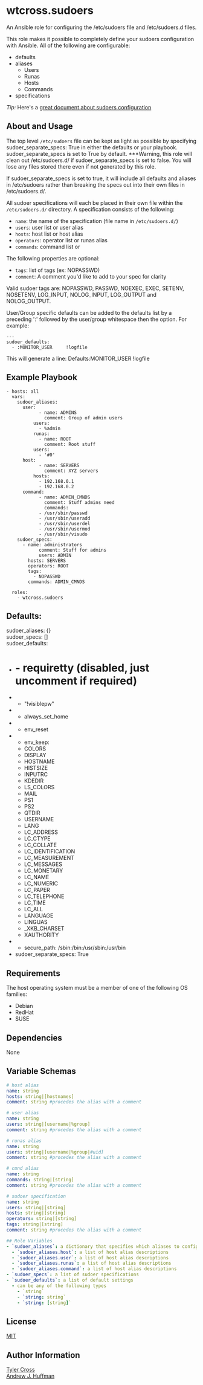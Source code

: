 # wtcross.sudoers
An Ansible role for configuring the /etc/sudoers file and /etc/sudoers.d files.

This role makes it possible to completely define your sudoers configuration with Ansible. All of the following are configurable:
- defaults
- aliases
  * Users
  * Runas
  * Hosts
  * Commands
- specifications

*Tip:* Here's a [great document about sudoers configuration](https://help.ubuntu.com/community/Sudoers)

## About and Usage
The top level `/etc/sudoers` file can be kept as light as possible by specifying sudoer_separate_specs: True in either the defaults or your playbook. sudoer_separate_specs is set to True by default. 
***Warning, this role will clean out /etc/sudoers.d/ if sudoer_separate_specs is set to false.  You will lose any files stored there even if not generated by this role. 

If sudoer_separate_specs is set to true, it will  include all defaults and aliases in /etc/sudoers rather than breaking the specs out into their own files in /etc/sudoers.d/.

All sudoer specifications will each be placed in their own file within the `/etc/sudoers.d/` directory. A specification consists of the following:
- `name`: the name of the specification (file name in `/etc/sudoers.d/`)
- `users`: user list or user alias
- `hosts`: host list or host alias
- `operators`: operator list or runas alias
- `commands`: command list or

The following properties are optional:
- `tags`: list of tags (ex: NOPASSWD)
- `comment`: A comment you'd like to add to your spec for clarity

Valid sudoer tags are: NOPASSWD, PASSWD, NOEXEC, EXEC, SETENV, NOSETENV, LOG_INPUT, NOLOG_INPUT, LOG_OUTPUT and NOLOG_OUTPUT.

User/Group specific defaults can be added to the defaults list by a preceding ':' followed by the user/group whitespace then the option.  For example:

	---
	sudoer_defaults:
	  - :MONITOR_USER     !logfile


This will generate a line:
Defaults:MONITOR_USER    !logfile


## Example Playbook
	- hosts: all
	  vars:
	    sudoer_aliases:
	      user:
                - name: ADMINS
                  comment: Group of admin users
	          users:
	            - %admin
              runas:
                - name: ROOT
                  comment: Root stuff
	          users:
	            - '#0'
	      host:
                - name: SERVERS
                  comment: XYZ servers
	          hosts:
	            - 192.168.0.1
	            - 192.168.0.2
	      command:
                - name: ADMIN_CMNDS
                  comment: Stuff admins need
                  commands:
	            - /usr/sbin/passwd
	            - /usr/sbin/useradd
	            - /usr/sbin/userdel
	            - /usr/sbin/usermod
	            - /usr/sbin/visudo
	    sudoer_specs:
	      - name: administrators
                comment: Stuff for admins
                users: ADMIN
	        hosts: SERVERS
	        operators: ROOT
	        tags:
	          - NOPASSWD
	        commands: ADMIN_CMNDS

	  roles:
	    - wtcross.sudoers


## Defaults:
sudoer_aliases: {}   
sudoer_specs: []   
sudoer_defaults:   
* #  - requiretty (disabled, just uncomment if required)
*  - "!visiblepw"
*  - always_set_home
*  - env_reset
*  - env_keep:
    - COLORS
    - DISPLAY
    - HOSTNAME
    - HISTSIZE
    - INPUTRC
    - KDEDIR
    - LS_COLORS
    - MAIL
    - PS1
    - PS2
    - QTDIR
    - USERNAME
    - LANG
    - LC_ADDRESS
    - LC_CTYPE
    - LC_COLLATE
    - LC_IDENTIFICATION
    - LC_MEASUREMENT
    - LC_MESSAGES
    - LC_MONETARY
    - LC_NAME
    - LC_NUMERIC
    - LC_PAPER
    - LC_TELEPHONE
    - LC_TIME
    - LC_ALL
    - LANGUAGE
    - LINGUAS
    - _XKB_CHARSET
    - XAUTHORITY
*  - secure_path: /sbin:/bin:/usr/sbin:/usr/bin
* sudoer_separate_specs: True

## Requirements
The host operating system must be a member of one of the following OS families:

- Debian
- RedHat
- SUSE

## Dependencies
None

## Variable Schemas
```yaml
# host alias
name: string
hosts: string|[hostnames]
comment: string #procedes the alias with a comment

# user alias
name: string
users: string|[username|%group]
comment: string #procedes the alias with a comment

# runas alias
name: string
users: string|[username|%group|#uid]
comment: string #procedes the alias with a comment

# cmnd alias
name: string
commands: string|[string]
comment: string #procedes the alias with a comment

# sudoer specification
name: string
users: string|[string]
hosts: string|[string]
operators: string|[string]
tags: string|[string]
comment: string #procedes the alias with a comment

## Role Variables
- `sudoer_aliases`: a dictionary that specifies which aliases to configure
  - `sudoer_aliases.host`: a list of host alias descriptions
  - `sudoer_aliases.user`: a list of host alias descriptions
  - `sudoer_aliases.runas`: a list of host alias descriptions
  - `sudoer_aliases.command`: a list of host alias descriptions
- `sudoer_specs`: a list of sudoer specifications
- `sudoer_defaults`: a list of default settings
  - can be any of the following types
    - `string`
    - `string: string`
    - `string: [string]`
```

## License
[MIT](LICENSE)

## Author Information
[Tyler Cross](https://github.com/wtcross)   
[Andrew J. Huffman](https://github.com/ahuffman)   
